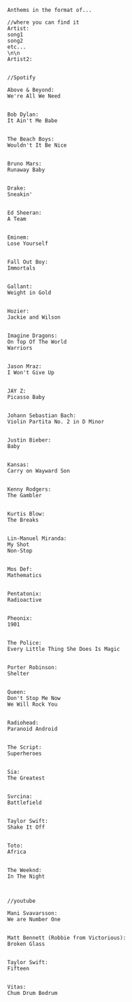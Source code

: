     Anthems in the format of...
    
    //where you can find it
    Artist:
    song1
    song2
    etc...
    \n\n
    Artist2:
    
    
    //Spotify
    
    Above & Beyond:
    We're All We Need
    
    
    Bob Dylan:
    It Ain't Me Babe
    
    
    The Beach Boys:
    Wouldn't It Be Nice
    
    
    Bruno Mars:
    Runaway Baby
    
    
    Drake:
    Sneakin'
    
    
    Ed Sheeran:
    A Team
    
    
    Eminem:
    Lose Yourself
    
    
    Fall Out Boy:
    Immortals
    
    
    Gallant:
    Weight in Gold
    
    
    Hozier:
    Jackie and Wilson
    
    
    Imagine Dragons:
    On Top Of The World
    Warriors
    
    
    Jason Mraz:
    I Won't Give Up
    
    
    JAY Z:
    Picasso Baby
    
    
    Johann Sebastian Bach:
    Violin Partita No. 2 in D Minor
    
    
    Justin Bieber:
    Baby
    
    
    Kansas:
    Carry on Wayward Son
    
    
    Kenny Rodgers:
    The Gambler
    
    
    Kurtis Blow:
    The Breaks
    
    
    Lin-Manuel Miranda:
    My Shot
    Non-Stop
    
    
    Mos Def:
    Mathematics
    
    
    Pentatonix:
    Radioactive
    
    
    Pheonix:
    1901
    
    
    The Police:
    Every Little Thing She Does Is Magic
    
    
    Porter Robinson:
    Shelter
    
    
    Queen:
    Don't Stop Me Now
    We Will Rock You
    
    
    Radiohead:
    Paranoid Android
    
    
    The Script:
    Superheroes
    
    
    Sia:
    The Greatest
    
    
    Svrcina:
    Battlefield
    
    
    Taylor Swift:
    Shake It Off
    
    
    Toto:
    Africa
    
    
    The Weeknd:
    In The Night
    
    
    
    //youtube
    
    Mani Svavarsson:
    We are Number One
    
    
    Matt Bennett (Robbie from Victorious):
    Broken Glass
    
    
    Taylor Swift:
    Fifteen
    
    
    Vitas:
    Chum Drum Bedrum
